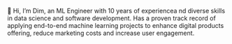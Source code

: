 👋 Hi, I’m Dim, an ML Engineer with 10 years of experiencea nd diverse skills in data science and software development. Has a proven track record of applying end-to-end machine learning projects to enhance digital products offering, reduce marketing costs and increase user engagement.
